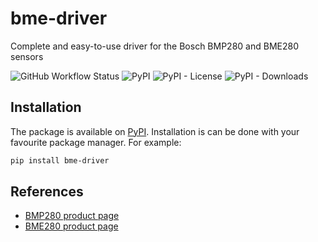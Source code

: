 # bme-driver
Complete and easy-to-use driver for the Bosch BMP280 and BME280 sensors

![GitHub Workflow Status](https://img.shields.io/github/workflow/status/rogiervandergeer/bme-driver/Continuous%20Integration) 
![PyPI](https://img.shields.io/pypi/v/bme-driver)
![PyPI - License](https://img.shields.io/pypi/l/bme-driver)
![PyPI - Downloads](https://img.shields.io/pypi/dm/bme-driver) 

## Installation

The package is available on [PyPI](https://pypi.org/project/bme-driver/). Installation is can be done with your favourite package manager. For example:

```bash
pip install bme-driver
```

## References

- [BMP280 product page](https://www.bosch-sensortec.com/products/environmental-sensors/pressure-sensors/bmp280/)
- [BME280 product page](https://www.bosch-sensortec.com/products/environmental-sensors/humidity-sensors-bme280/)

